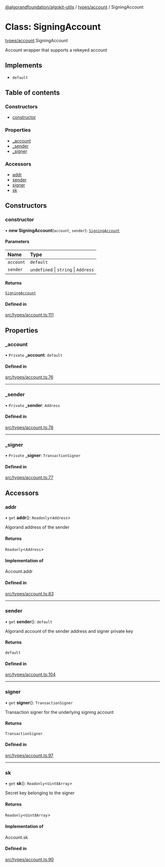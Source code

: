 [@algorandfoundation/algokit-utils](../README.md) / [types/account](../modules/types_account.md) / SigningAccount

# Class: SigningAccount

[types/account](../modules/types_account.md).SigningAccount

Account wrapper that supports a rekeyed account

## Implements

- `default`

## Table of contents

### Constructors

- [constructor](types_account.SigningAccount.md#constructor)

### Properties

- [\_account](types_account.SigningAccount.md#_account)
- [\_sender](types_account.SigningAccount.md#_sender)
- [\_signer](types_account.SigningAccount.md#_signer)

### Accessors

- [addr](types_account.SigningAccount.md#addr)
- [sender](types_account.SigningAccount.md#sender)
- [signer](types_account.SigningAccount.md#signer)
- [sk](types_account.SigningAccount.md#sk)

## Constructors

### constructor

• **new SigningAccount**(`account`, `sender`): [`SigningAccount`](types_account.SigningAccount.md)

#### Parameters

| Name | Type |
| :------ | :------ |
| `account` | `default` |
| `sender` | `undefined` \| `string` \| `Address` |

#### Returns

[`SigningAccount`](types_account.SigningAccount.md)

#### Defined in

[src/types/account.ts:111](https://github.com/algorandfoundation/algokit-utils-ts/blob/main/src/types/account.ts#L111)

## Properties

### \_account

• `Private` **\_account**: `default`

#### Defined in

[src/types/account.ts:76](https://github.com/algorandfoundation/algokit-utils-ts/blob/main/src/types/account.ts#L76)

___

### \_sender

• `Private` **\_sender**: `Address`

#### Defined in

[src/types/account.ts:78](https://github.com/algorandfoundation/algokit-utils-ts/blob/main/src/types/account.ts#L78)

___

### \_signer

• `Private` **\_signer**: `TransactionSigner`

#### Defined in

[src/types/account.ts:77](https://github.com/algorandfoundation/algokit-utils-ts/blob/main/src/types/account.ts#L77)

## Accessors

### addr

• `get` **addr**(): `Readonly`\<`Address`\>

Algorand address of the sender

#### Returns

`Readonly`\<`Address`\>

#### Implementation of

Account.addr

#### Defined in

[src/types/account.ts:83](https://github.com/algorandfoundation/algokit-utils-ts/blob/main/src/types/account.ts#L83)

___

### sender

• `get` **sender**(): `default`

Algorand account of the sender address and signer private key

#### Returns

`default`

#### Defined in

[src/types/account.ts:104](https://github.com/algorandfoundation/algokit-utils-ts/blob/main/src/types/account.ts#L104)

___

### signer

• `get` **signer**(): `TransactionSigner`

Transaction signer for the underlying signing account

#### Returns

`TransactionSigner`

#### Defined in

[src/types/account.ts:97](https://github.com/algorandfoundation/algokit-utils-ts/blob/main/src/types/account.ts#L97)

___

### sk

• `get` **sk**(): `Readonly`\<`Uint8Array`\>

Secret key belonging to the signer

#### Returns

`Readonly`\<`Uint8Array`\>

#### Implementation of

Account.sk

#### Defined in

[src/types/account.ts:90](https://github.com/algorandfoundation/algokit-utils-ts/blob/main/src/types/account.ts#L90)
